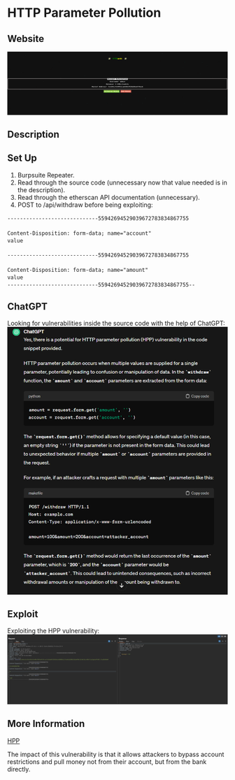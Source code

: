 # HTTP Parameter Pollution

## Website 

<img src= "HTBank_Website.PNG">

## Description



## Set Up

1. Burpsuite Repeater.
2. Read through the source code (unnecessary now that value needed is in the description).
3. Read through the etherscan API documentation (unnecessary). 
4. POST to /api/withdraw before being exploiting:
  ```html
-----------------------------55942694529039672783834867755

Content-Disposition: form-data; name="account"
value

-----------------------------55942694529039672783834867755

Content-Disposition: form-data; name="amount"
value
-----------------------------55942694529039672783834867755--
```

## ChatGPT
Looking for vulnerabilities inside the source code with the help of ChatGPT:
<br>
<img src= "chatgpt_exploitation.PNG">



## Exploit
Exploiting the HPP vulnerability: 
<br>
<img src= "burp_request.PNG">

## More Information
[HPP](https://book.hacktricks.xyz/pentesting-web/parameter-pollution)
<summary> The impact of this vulnerability is that it allows attackers to bypass account restrictions and pull money not from their account, but from the bank directly.</summary>



